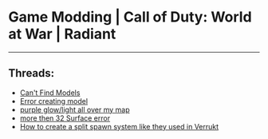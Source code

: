 # Game Modding |  Call of Duty: World at War | Radiant
---
## Threads:
<ul>
<li><a href="{{ '/wiki/threads/3562.html' | relative_url }}">Can't Find Models</a></li>
<li><a href="{{ '/wiki/threads/3485.html' | relative_url }}">Error creating model</a></li>
<li><a href="{{ '/wiki/threads/2516.html' | relative_url }}">purple glow/light all over my map</a></li>
<li><a href="{{ '/wiki/threads/2518.html' | relative_url }}">more then 32 Surface error</a></li>
<li><a href="{{ '/wiki/threads/2517.html' | relative_url }}">How to create a split spawn system like they used in Verrukt</a></li>
</ul>

